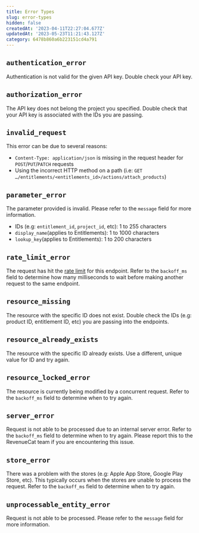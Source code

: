```yaml
---
title: Error Types
slug: error-types
hidden: false
createdAt: '2023-04-11T22:27:04.677Z'
updatedAt: '2023-05-23T11:21:43.127Z'
category: 6478b860a6b223151cd4a791
---
```

## `authentication_error`

Authentication is not valid for the given API key. Double check your API key.

## `authorization_error`

The API key does not belong the project you specified. Double check that your API key is associated with the IDs you are passing.

## `invalid_request`

This error can be due to several reasons:

- `Content-Type: application/json` is missing in the request header for `POST`/`PUT`/`PATCH` requests
- Using the incorrect HTTP method on a path (i.e: `GET …/entitlements/<entitlements_id>/actions/attach_products`)

## `parameter_error`

The parameter provided is invalid. Please refer to the `message` field for more information.

- IDs (e.g: `entitlement_id`, `project_id`, etc): 1 to 255 characters
- `display_name`(applies to Entitlements): 1 to 1000 characters 
- `lookup_key`(applies to Entitlements): 1 to 200 characters

## `rate_limit_error`

The request has hit the [rate limit](ref:rate-limit) for this endpoint. Refer to the `backoff_ms` field to determine how many milliseconds to wait before making another request to the same endpoint.

## `resource_missing`

The resource with the specific ID does not exist. Double check the IDs (e.g: product ID, entitlement ID, etc) you are passing into the endpoints.

## `resource_already_exists`

The resource with the specific ID already exists. Use a different, unique value for ID and try again.

## `resource_locked_error`

The resource is currently being modified by a concurrent request. Refer to the `backoff_ms` field to determine when to try again.

## `server_error`

Request is not able to be processed due to an internal server error. Refer to the `backoff_ms` field to determine when to try again. Please report this to the RevenueCat team if you are encountering this issue.

## `store_error`

There was a problem with the stores (e.g: Apple App Store, Google Play Store, etc). This typically occurs when the stores are unable to process the request. Refer to the `backoff_ms` field to determine when to try again.

## `unprocessable_entity_error`

Request is not able to be processed. Please refer to the `message` field for more information.